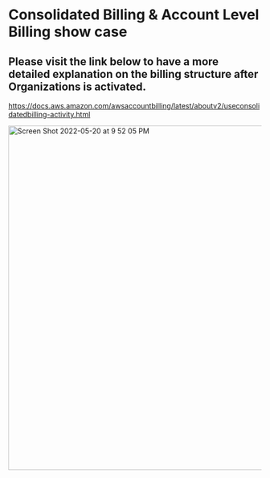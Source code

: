 # Consolidated Billing & Account Level Billing show case

## Please visit the link below to have a more detailed explanation on the billing structure after Organizations is activated.

https://docs.aws.amazon.com/awsaccountbilling/latest/aboutv2/useconsolidatedbilling-activity.html

<img width="686" alt="Screen Shot 2022-05-20 at 9 52 05 PM" src="https://user-images.githubusercontent.com/97269758/169542566-8dd92d0f-c89f-43dd-9f76-37b8d479ee44.png">
